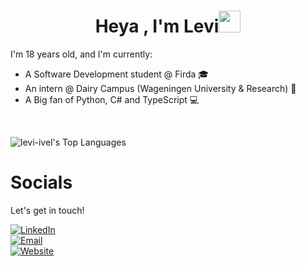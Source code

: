 <h1 align="center"><b>Heya , I'm Levi</b><img src="https://media.giphy.com/media/hvRJCLFzcasrR4ia7z/giphy.gif" width="35"></h1>

I'm 18 years old, and I'm currently:

- A Software Development student @ Firda 🎓
- An intern @ Dairy Campus (Wageningen University & Research) 🐄
- A Big fan of Python, C# and TypeScript 💻

<br>

![levi-ivel's Top Languages](https://github-readme-stats.vercel.app/api/top-langs/?username=levi-ivel&theme=vue-dark&show_icons=true&hide_border=true&layout=compact)


# Socials
Let's get in touch!

<p align="left">
  <a href="https://www.linkedin.com/in/levi-kingma-36a317293/" target="_blank">
    <img src="https://img.shields.io/badge/LinkedIn-0A66C2?style=for-the-badge&logoColor=white" alt="LinkedIn">
  </a>
  <br>
  <a href="mailto:zakelijk@levikingma.com" target="_blank">
    <img src="https://img.shields.io/badge/Email-D14836?style=for-the-badge&logoColor=white" alt="Email">
  </a>
  <br>
  <a href="https://levikingma.com/" target="_blank">
    <img src="https://img.shields.io/badge/Website-000000?style=for-the-badge&logoColor=white" alt="Website">
  </a>
</p>
